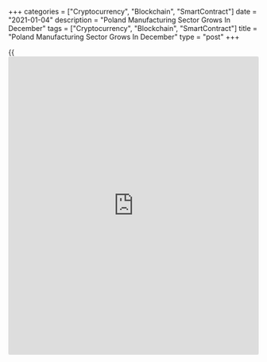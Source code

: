 +++
categories = ["Cryptocurrency", "Blockchain", "SmartContract"]
date = "2021-01-04"
description = "Poland Manufacturing Sector Grows In December"
tags = ["Cryptocurrency", "Blockchain", "SmartContract"]
title = "Poland Manufacturing Sector Grows In December"
type = "post"
+++

{{<iframe id="large-banner" src="https://www.bounty.group/#slide=25.0" width="100%" height="600" scrolling="no" style="border: 0px solid rgb(216, 221, 230); border-radius: 3px;">}}

Poland's manufacturing activity rose more than expected in December,
survey data from IHS Markit showed on Monday.

The manufacturing Purchasing Managers' Index, or PMI, rose to 51.7 in
December.

Economists had forecast a reading of 51.5. Any reading above 50.0
indicates expansion in the sector.

New orders increased for the first time since September. New work rose
in December, while output contracted for the second straight month.

Employment decreased in December and suppliers' delivery time
lengthened. Backlogs of work rose for the third month in a row.

Stocks of inputs expanded at the fastest rate in the twenty-two years
survey [history](https://www.fixpro.org/post/chargeless-historical-data-api-backtesting/).

Input price inflation rose sharply to the highest since April 2011 and
output prices increased.

Confidence of higher output increased over the next 12 months in
December. Sentiment was the strongest since May 2018.

For comments and feedback [contact](https://www.playgroundfx.com/contact/): editorial@rtt[news](https://www.letsplayfx.com/blog/forex-news-website/).com

[Economic News][1]

 **What parts of the world are seeing the best (and worst) economic
performances lately? Click[here][2] to check out our [Econ Scorecard][2]
and find out! See up-to-the-moment [ranking](https://www.playgroundfx.com/blog/crypto-exchange-ranking/)s for the best and worst
performers in [GDP][3], [unemployment rate][4], [inflation][5] and much
more.**

   1. www.rtt[news](https://www.letsplayfx.com/blog/forex-news-website/).com/Content/EconomicNews.aspx
   2. www.rtt[news](https://www.letsplayfx.com/blog/forex-news-website/).com/economic-scorecard/world-rank/retail-sales/highest-performance.aspx
   3. www.rtt[news](https://www.letsplayfx.com/blog/forex-news-website/).com/economic-scorecard/world-rank/GDP/highest-performance.aspx
   4. www.rtt[news](https://www.letsplayfx.com/blog/forex-news-website/).com/economic-scorecard/world-rank/unemployment-rate/lowest-performance.aspx
   5. www.rtt[news](https://www.letsplayfx.com/blog/forex-news-website/).com/economic-scorecard/world-rank/CPI/highest-performance.aspx